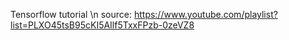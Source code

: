 Tensorflow tutorial \n source: https://www.youtube.com/playlist?list=PLXO45tsB95cKI5AIlf5TxxFPzb-0zeVZ8
